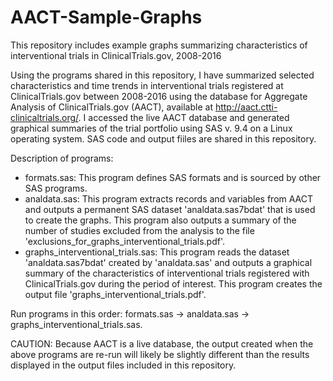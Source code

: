 # AACT-Sample-Graphs
This repository includes example graphs summarizing characteristics of interventional trials in ClinicalTrials.gov, 2008-2016

Using the programs shared in this repository, I have summarized selected characteristics and time trends in interventional trials registered at ClinicalTrials.gov between 2008-2016 using the database for Aggregate Analysis of ClinicalTrials.gov (AACT), available at http://aact.ctti-clinicaltrials.org/.  I accessed the live AACT database and generated graphical summaries of the trial portfolio using SAS v. 9.4 on a Linux operating system. SAS code and output fiiles are shared in this repository.

Description of programs:
-  formats.sas:  This program defines SAS formats and is sourced by other SAS programs.
-  analdata.sas:  This program extracts records and variables from AACT and outputs a permanent SAS dataset 'analdata.sas7bdat' that is used to create the graphs. This program also outputs a summary of the number of studies excluded from the analysis to the file 'exclusions_for_graphs_interventional_trials.pdf'. 
-  graphs_interventional_trials.sas:  This program reads the dataset 'analdata.sas7bdat' created by 'analdata.sas' and outputs a graphical summary of the characteristics of interventional trials registered with ClinicalTrials.gov during the period of interest. This program creates the output file 'graphs_interventional_trials.pdf'.

Run programs in this order:  formats.sas -> analdata.sas -> graphs_interventional_trials.sas.

CAUTION:  Because AACT is a live database, the output created when the above programs are re-run will likely be slightly different than the results displayed in the output files included in this repository.
